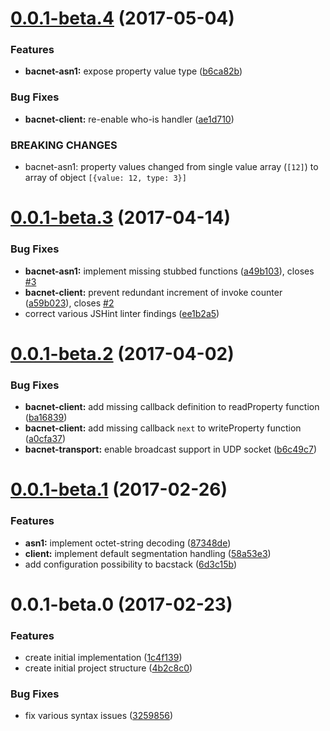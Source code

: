 <a name="0.0.1-beta.4"></a>
# [0.0.1-beta.4](https://github.com/fh1ch/node-bacstack/compare/v0.0.1-beta.3...v0.0.1-beta.4) (2017-05-04)

### Features

* **bacnet-asn1:** expose property value type ([b6ca82b](https://github.com/fh1ch/node-bacstack/commit/b6ca82b9a9f6dd96191853d9ddbb3275b07b159b))

### Bug Fixes

* **bacnet-client:** re-enable who-is handler ([ae1d710](https://github.com/fh1ch/node-bacstack/commit/ae1d710494cf75a1557235e28af2a3c6506aea77))

### BREAKING CHANGES

* bacnet-asn1: property values changed from single value array (`[12]`) to array of object `[{value: 12, type: 3}]`


<a name="0.0.1-beta.3"></a>
# [0.0.1-beta.3](https://github.com/fh1ch/node-bacstack/compare/v0.0.1-beta.2...v0.0.1-beta.3) (2017-04-14)

### Bug Fixes

* **bacnet-asn1:** implement missing stubbed functions ([a49b103](https://github.com/fh1ch/node-bacstack/commit/a49b103803bd3f7802fc84c3360a1ae30398a874)), closes [#3](https://github.com/fh1ch/node-bacstack/issues/3)  
* **bacnet-client:** prevent redundant increment of invoke counter ([a59b023](https://github.com/fh1ch/node-bacstack/commit/a59b023c8aa75f4f7b12582d5df63566367d369f)), closes [#2](https://github.com/fh1ch/node-bacstack/issues/2)  
* correct various JSHint linter findings ([ee1b2a5](https://github.com/fh1ch/node-bacstack/commit/ee1b2a5e1d2a28b43f630ed8976baedf52ca3968))


<a name="0.0.1-beta.2"></a>
# [0.0.1-beta.2](https://github.com/fh1ch/node-bacstack/compare/v0.0.1-beta.1...v0.0.1-beta.2) (2017-04-02)

### Bug Fixes

* **bacnet-client:** add missing callback definition to readProperty function ([ba16839](https://github.com/fh1ch/node-bacstack/commit/ba16839b3f73395ddeefcae891830d49f9a3431b))
* **bacnet-client:** add missing callback `next` to writeProperty function ([a0cfa37](https://github.com/fh1ch/node-bacstack/commit/a0cfa373ea06791ac4890e80240bd99d9c65e9f8))
* **bacnet-transport:** enable broadcast support in UDP socket ([b6c49c7](https://github.com/fh1ch/node-bacstack/commit/b6c49c715f487b25cfe2f729d6f2569ca2379aff))


<a name="0.0.1-beta.1"></a>
# [0.0.1-beta.1](https://github.com/fh1ch/node-bacstack/compare/v0.0.1-beta.0...v0.0.1-beta.1) (2017-02-26)

### Features

* **asn1:** implement octet-string decoding ([87348de](https://github.com/fh1ch/node-bacstack/commit/87348de3abedaec5520236b9bab22dbb64774c9f))
* **client:** implement default segmentation handling ([58a53e3](https://github.com/fh1ch/node-bacstack/commit/58a53e3d71568e2d8b3952ab564fb3fd55f3aec1))
* add configuration possibility to bacstack ([6d3c15b](https://github.com/fh1ch/node-bacstack/commit/6d3c15be1cb24b9f554c02b40c7e9b058f9186a2))


<a name="0.0.1-beta.0"></a>
# 0.0.1-beta.0 (2017-02-23)

### Features

* create initial implementation ([1c4f139](https://github.com/fh1ch/node-bacstack/commit/1c4f1398d4c211f7991fcab40a901d08701796bd))
* create initial project structure ([4b2c8c0](https://github.com/fh1ch/node-bacstack/commit/4b2c8c063ae119590eeefc81da1dfc4633d1b13e))

### Bug Fixes

* fix various syntax issues ([3259856](https://github.com/fh1ch/node-bacstack/commit/325985624e95caaa622efad486ac456554dacd96))


